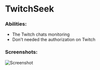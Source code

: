 # TwitchSeek
### Abilities:
<ul>
<li>The Twitch chats monitoring</li>
<li>Don’t needed the authorization on Twitch</li>
</ul>

### Screenshots:
![Screenshot](https://i.ibb.co/Tmqz3Hv/image.png)
